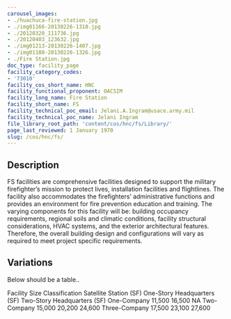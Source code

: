 ```yaml
---
carousel_images:
- ./huachuca-fire-station.jpg
- ./img01166-20130226-1310.jpg
- ./20120320_111736.jpg
- ./20120403_123632.jpg
- ./img01213-20130226-1407.jpg
- ./img01180-20130226-1326.jpg
- ./Fire Station.jpg
doc_type: facility_page
facility_category_codes:
- '73010'
facility_cos_short_name: HNC
facility_functional_proponent: OACSIM
facility_long_name: Fire Station
facility_short_name: FS
facility_technical_poc_email: Jelani.A.Ingram@usace.army.mil
facility_technical_poc_name: Jelani Ingram
file_library_root_path: 'content/cos/hnc/fs/Library/'
page_last_reviewed: 1 January 1970
slug: /cos/hnc/fs/
---
```




## Description

FS facilities are comprehensive facilities designed to support the military firefighter’s mission to protect lives, installation facilities and flightlines. The facility also accommodates the firefighters’ administrative functions and provides an environment for fire prevention education and training. The varying components for this facility will be: building occupancy requirements, regional soils and climatic conditions, facility structural considerations, HVAC systems, and the exterior architectural features. Therefore, the overall building design and configurations will vary as required to meet project specific requirements.

## Variations

Below should be a table..

Facility Size Classification Satellite Station (SF) ​One-Story Headquarters (SF) ​Two-Story Headquarters (SF)
One-Company​ ​11,500 ​16,500 NA
Two-Company​ ​15,000 ​20,200 24,600
Three-Company​ ​17,500 ​23,100 27,600